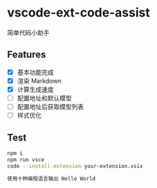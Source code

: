 # vscode-ext-code-assist

简单代码小助手

## Features

- [x] 基本功能完成
- [x] 渲染 Markdown
- [x] 计算生成速度
- [ ] 配置地址和默认模型
- [ ] 配置地址后获取模型列表
- [ ] 样式优化

## Test

```bash
npm i
npm run vsce
code --install-extension your-extension.vsix
```

```bash
使用十种编程语言输出 Hello World
```